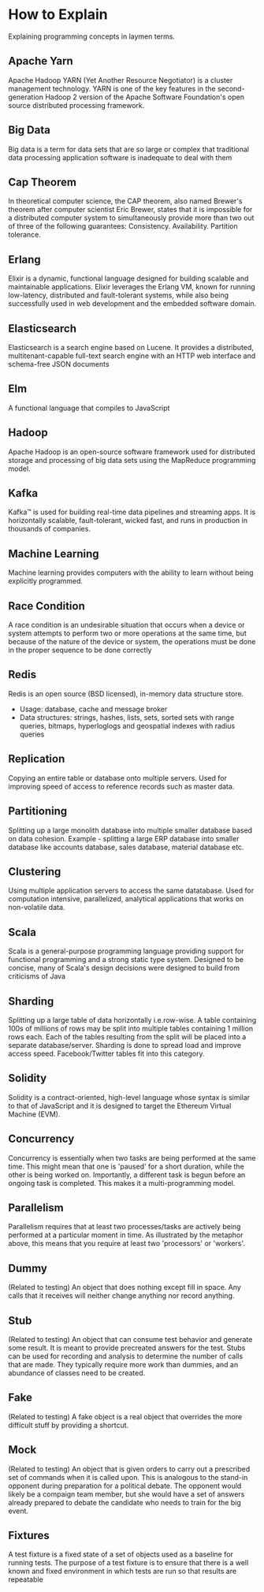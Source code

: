 # How to Explain
Explaining programming concepts in laymen terms. 

## Apache Yarn
Apache Hadoop YARN (Yet Another Resource Negotiator) is a cluster management technology. YARN is one of the key features in the second-generation Hadoop 2 version of the Apache Software Foundation's open source distributed processing framework.

## Big Data
Big data is a term for data sets that are so large or complex that traditional data processing application software is inadequate to deal with them

## Cap Theorem

In theoretical computer science, the CAP theorem, also named Brewer's theorem after computer scientist Eric Brewer, states that it is impossible for a distributed computer system to simultaneously provide more than two out of three of the following guarantees: Consistency. Availability. Partition tolerance.

## Erlang
Elixir is a dynamic, functional language designed for building scalable and maintainable applications. Elixir leverages the Erlang VM, known for running low-latency, distributed and fault-tolerant systems, while also being successfully used in web development and the embedded software domain.

## Elasticsearch

Elasticsearch is a search engine based on Lucene. It provides a distributed, multitenant-capable full-text search engine with an HTTP web interface and schema-free JSON documents

## Elm
A functional language that compiles to JavaScript

## Hadoop
Apache Hadoop is an open-source software framework used for distributed storage and processing of big data sets using the MapReduce programming model.

## Kafka

Kafka™ is used for building real-time data pipelines and streaming apps. It is horizontally scalable, fault-tolerant, wicked fast, and runs in production in thousands of companies.


## Machine Learning
Machine learning provides computers with the ability to learn without being explicitly programmed.

## Race Condition
A race condition is an undesirable situation that occurs when a device or system attempts to perform two or more operations at the same time, but because of the nature of the device or system, the operations must be done in the proper sequence to be done correctly

## Redis

Redis is an open source (BSD licensed), in-memory data structure store.

- Usage: database, cache and message broker
- Data structures: strings, hashes, lists, sets, sorted sets with range queries, bitmaps, hyperloglogs and geospatial indexes with radius queries

## Replication

Copying an entire table or database onto multiple servers. Used for improving speed of access to reference records such as master data.

## Partitioning

Splitting up a large monolith database into multiple smaller database based on data cohesion. Example - splitting a large ERP database into smaller database like accounts database, sales database, material database etc.

## Clustering

Using multiple application servers to access the same datatabase. Used for computation intensive, parallelized, analytical applications that works on non-volatile data.

## Scala
Scala is a general-purpose programming language providing support for functional programming and a strong static type system. Designed to be concise, many of Scala's design decisions were designed to build from criticisms of Java

## Sharding

Splitting up a large table of data horizontally i.e.row-wise. A table containing 100s of millions of rows may be split into multiple tables containing 1 million rows each. Each of the tables resulting from the split will be placed into a separate database/server. Sharding is done to spread load and improve access speed. Facebook/Twitter tables fit into this category.

## Solidity

Solidity is a contract-oriented, high-level language whose syntax is similar to that of JavaScript and it is designed to target the Ethereum Virtual Machine (EVM).


## Concurrency

Concurrency is essentially when two tasks are being performed at the same time. This might mean that one is 'paused' for a short duration, while the other is being worked on. Importantly, a different task is begun before an ongoing task is completed. This makes it a multi-programming model.

## Parallelism

Parallelism requires that at least two processes/tasks are actively being performed at a particular moment in time. As illustrated by the metaphor above, this means that you require at least two 'processors' or 'workers'.

## Dummy 

(Related to testing) An object that does nothing except fill in space. Any calls that it receives will neither change anything nor record anything.

## Stub

(Related to testing) An object that can consume test behavior and generate some result. It is meant to provide precreated answers for the test. Stubs can be used for recording and analysis to determine the number of calls that are made. They typically require more work than dummies, and an abundance of classes need to be created.

## Fake 
(Related to testing) A fake object is a real object that overrides the more difficult stuff by providing a shortcut.

## Mock 
(Related to testing) An object that is given orders to carry out a prescribed set of commands when it is called upon. This is analogous to the stand-in opponent during preparation for a political debate. The opponent would likely be a compaign team member, but she would have a set of answers already prepared to debate the candidate who needs to train for the big event.


## Fixtures
A test fixture is a fixed state of a set of objects used as a baseline for running tests. The purpose of a test fixture is to ensure that there is a well known and fixed environment in which tests are run so that results are repeatable
